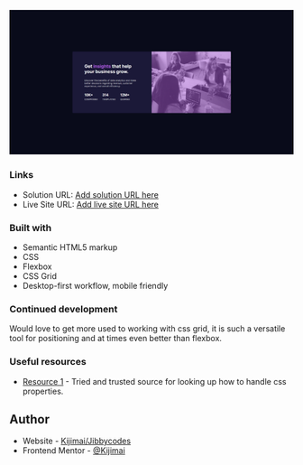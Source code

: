 
![](./images/Screenshot-lg.png)

### Links

- Solution URL: [Add solution URL here](https://github.com/Kijimai/stats-preview-card-component)
- Live Site URL: [Add live site URL here](https://kijimai.github.io/stats-preview-card-component/)

### Built with

- Semantic HTML5 markup
- CSS
- Flexbox
- CSS Grid
- Desktop-first workflow, mobile friendly

### Continued development

Would love to get more used to working with css grid, it is such a versatile tool for positioning and at times even better than flexbox.

### Useful resources

- [Resource 1](https://developer.mozilla.org/en-US/) - Tried and trusted source for looking up how to handle css properties.

## Author

- Website - [Kijimai/Jibbycodes](https://github.com/Kijimai)
- Frontend Mentor - [@Kijimai](https://www.frontendmentor.io/profile/Kijimai)


